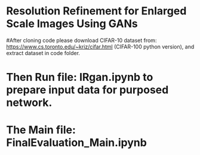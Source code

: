 # Resolution Refinement for Enlarged Scale Images Using GANs
 

#After cloning code please download CIFAR-10 dataset from: https://www.cs.toronto.edu/~kriz/cifar.html
(CIFAR-100 python version), and extract dataset in code folder.
# Then Run file: IRgan.ipynb  to prepare input data for purposed network.
# The Main file: FinalEvaluation_Main.ipynb
